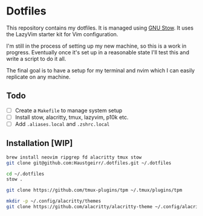 # Dotfiles

This repository contains my dotfiles. It is managed using [GNU Stow](https://www.gnu.org/software/stow/).
It uses the LazyVim starter kit for Vim configuration.

I'm still in the process of setting up my new machine, so this is a work in progress.
Eventually once it's set up in a reasonable state I'll test this and write a script to do it all.

The final goal is to have a setup for my terminal and nvim which I can easily replicate on any machine.

## Todo

- [ ] Create a `Makefile` to manage system setup
- [ ] Install stow, alacritty, tmux, lazyvim, p10k etc.
- [ ] Add `.aliases.local` and `.zshrc.local`

## Installation [WIP]

```bash
brew install neovim ripgrep fd alacritty tmux stow
git clone git@github.com:Haustgeirr/.dotfiles.git ~/.dotfiles

cd ~/.dotfiles
stow .

git clone https://github.com/tmux-plugins/tpm ~/.tmux/plugins/tpm

mkdir -p ~/.config/alacritty/themes
git clone https://github.com/alacritty/alacritty-theme ~/.config/alacritty/themes
```
